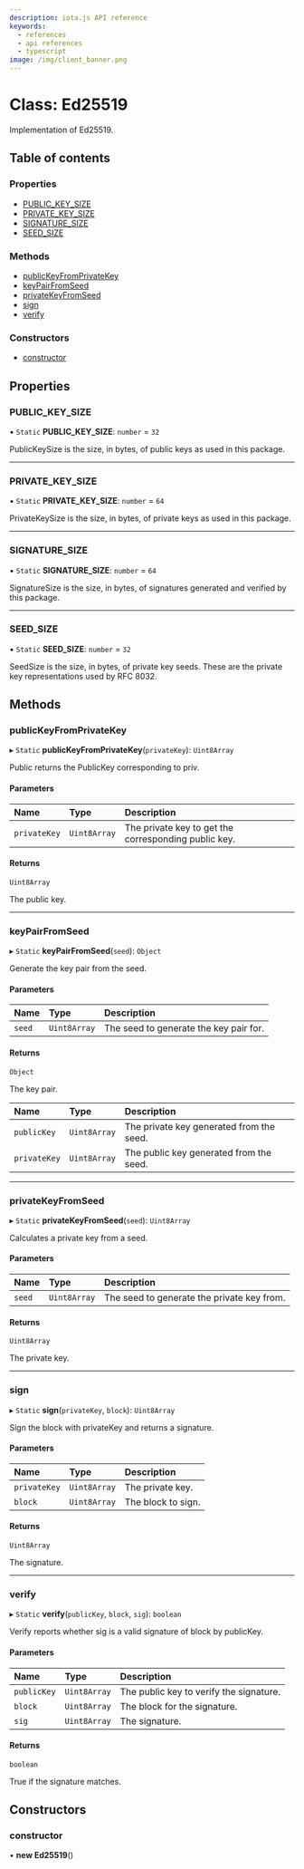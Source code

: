 ```yaml
---
description: iota.js API reference
keywords:
  - references
  - api references
  - typescript
image: /img/client_banner.png
---
```


# Class: Ed25519

Implementation of Ed25519.

## Table of contents

### Properties

- [PUBLIC_KEY_SIZE](Ed25519.md#public_key_size)
- [PRIVATE_KEY_SIZE](Ed25519.md#private_key_size)
- [SIGNATURE_SIZE](Ed25519.md#signature_size)
- [SEED_SIZE](Ed25519.md#seed_size)

### Methods

- [publicKeyFromPrivateKey](Ed25519.md#publickeyfromprivatekey)
- [keyPairFromSeed](Ed25519.md#keypairfromseed)
- [privateKeyFromSeed](Ed25519.md#privatekeyfromseed)
- [sign](Ed25519.md#sign)
- [verify](Ed25519.md#verify)

### Constructors

- [constructor](Ed25519.md#constructor)

## Properties

### PUBLIC_KEY_SIZE

▪ `Static` **PUBLIC_KEY_SIZE**: `number` = `32`

PublicKeySize is the size, in bytes, of public keys as used in this package.

---

### PRIVATE_KEY_SIZE

▪ `Static` **PRIVATE_KEY_SIZE**: `number` = `64`

PrivateKeySize is the size, in bytes, of private keys as used in this package.

---

### SIGNATURE_SIZE

▪ `Static` **SIGNATURE_SIZE**: `number` = `64`

SignatureSize is the size, in bytes, of signatures generated and verified by this package.

---

### SEED_SIZE

▪ `Static` **SEED_SIZE**: `number` = `32`

SeedSize is the size, in bytes, of private key seeds. These are the private key representations used by RFC 8032.

## Methods

### publicKeyFromPrivateKey

▸ `Static` **publicKeyFromPrivateKey**(`privateKey`): `Uint8Array`

Public returns the PublicKey corresponding to priv.

#### Parameters

| Name         | Type         | Description                                          |
| :----------- | :----------- | :--------------------------------------------------- |
| `privateKey` | `Uint8Array` | The private key to get the corresponding public key. |

#### Returns

`Uint8Array`

The public key.

---

### keyPairFromSeed

▸ `Static` **keyPairFromSeed**(`seed`): `Object`

Generate the key pair from the seed.

#### Parameters

| Name   | Type         | Description                            |
| :----- | :----------- | :------------------------------------- |
| `seed` | `Uint8Array` | The seed to generate the key pair for. |

#### Returns

`Object`

The key pair.

| Name         | Type         | Description                              |
| :----------- | :----------- | :--------------------------------------- |
| `publicKey`  | `Uint8Array` | The private key generated from the seed. |
| `privateKey` | `Uint8Array` | The public key generated from the seed.  |

---

### privateKeyFromSeed

▸ `Static` **privateKeyFromSeed**(`seed`): `Uint8Array`

Calculates a private key from a seed.

#### Parameters

| Name   | Type         | Description                                |
| :----- | :----------- | :----------------------------------------- |
| `seed` | `Uint8Array` | The seed to generate the private key from. |

#### Returns

`Uint8Array`

The private key.

---

### sign

▸ `Static` **sign**(`privateKey`, `block`): `Uint8Array`

Sign the block with privateKey and returns a signature.

#### Parameters

| Name         | Type         | Description        |
| :----------- | :----------- | :----------------- |
| `privateKey` | `Uint8Array` | The private key.   |
| `block`      | `Uint8Array` | The block to sign. |

#### Returns

`Uint8Array`

The signature.

---

### verify

▸ `Static` **verify**(`publicKey`, `block`, `sig`): `boolean`

Verify reports whether sig is a valid signature of block by publicKey.

#### Parameters

| Name        | Type         | Description                             |
| :---------- | :----------- | :-------------------------------------- |
| `publicKey` | `Uint8Array` | The public key to verify the signature. |
| `block`     | `Uint8Array` | The block for the signature.            |
| `sig`       | `Uint8Array` | The signature.                          |

#### Returns

`boolean`

True if the signature matches.

## Constructors

### constructor

• **new Ed25519**()
